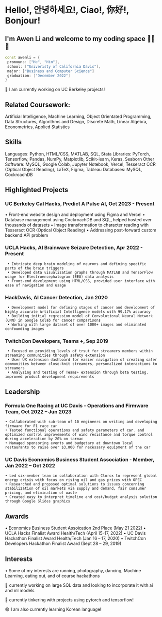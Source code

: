 # Hello!, 안녕하세요!, Ciao!, 你好!, Bonjour!
## I'm Awen Li and welcome to my coding space 👨‍💻👋

 ```cpp
const awenli = {
  pronouns: ["He", "Him"],
  school: ["Univeristy of California Davis"],
  major: ["Business and Computer Science"]
  graduation: ["December 2022"] 
}
```

🔭 I am currently working on UC Berkeley projects!

<!--
**BabyMochi/BabyMochi** is a ✨ _special_ ✨ repository because its `README.md` (this file) appears on your GitHub profile.

Here are some ideas to get you started:

- 🔭 I’m currently working on ...
- 🌱 I’m currently learning ...
- 👯 I’m looking to collaborate on ...
- 🤔 I’m looking for help with ...
- 💬 Ask me about ...
- 📫 How to reach me: ...
- 😄 Pronouns: ...
- ⚡ Fun fact: ...
-->

## Related Coursework:
Artificial Intelligence, Machine Learning, Object Orientated Programming, Data Structures, Algorithms and Design, Discrete Math, Linear Algebra, Econometrics, Applied Statistics

## Skills
Languages: Python, HTML/CSS, MATLAB, SQL, Stata
Libraries: PyTorch, Tensorflow, Pandas, NumPy, Matplotlib, Scikit-learn, Keras, Seaborn
Other Software: MySQL, Google Colab, Jupyter Notebook, Vercel, Tesseract OCR (Optical Object Reading), LaTeX, Figma, Tableau
Databases: MySQL, CockroachDB

## Highlighted Projects

### UC Berkeley Cal Hacks, Predict A Pulse AI, Oct 2023 - Present
  • Front-end website design and deployment using Figma and Vercel
  • Database management using CockroachDB and SQL, helped hosted over thousands of datasets
  • Image transformation to character reading with Tesseract OCR (Optical Object Reading)
  • Addressing post-forward custom backend API problem

### UCLA Hacks, AI Brainwave Seizure Detection, Apr 2022 - Present
     • Intricate deep brain modeling of neurons and defining specific parts of the brain triggers
     • Developed data visualization graphs through MATLAB and TensorFlow usage for Electroencephalogram (EEG) data analysis
     • Front-end development using HTML/CSS, provided user interface with ease of navigation and usage

### HackDavis, AI Cancer Detection, Jan 2020
     • Development model for defining stages of cancer and development of highly accurate Artificial Intelligence models with 99.17% accuracy
     • Building initial regression model of Convolutional Neural Network (CNN) in Google Colab for cancer comparisons
     • Working with large dataset of over 1000+ images and eliminated confounding images

### TwitchCon Developers, Teams +, Sep 2019
     • Focused on providing levels of trsut for streamers members within streaming communities through safety extension
     • User UX extension dashboard for easier navigation of creating safer communities between close-knit streamers, personalized interactions to streamers
     • Analyzing and testing of Teams+ extension through beta testing, improved product development requirements

## Leadership
### Formula One Racing at UC Davis - Operations and Firmware Team, Oct 2022 – Jun 2023
    • Collaborated with sub-team of 10 engineers on writing and developing firmware for F1 race car 
    • Tested functional operations and safety parameters of car. and optimized control improvements of wind resistance and torque control during acceleration by 20% on tarmac
    • Managed sponsoring events and budgetary at downtown local restaurants to raise over $3,000 for necessary equipment of the car

### UC Davis Economics Business Student Association - Member, Jan 2022 – Oct 2022
    • Led six-member team in collaboration with Clorox to represent global energy crisis with focus on rising oil and gas prices with OPEC
    • Researched and proposed optimal solutions to issues concerning stabilization of oil markets via supply and demand, fair consumer pricing, and elimination of waste
    • Created easy to interpret timeline and cost/budget analysis solution through Google Slides graphics

## Awards
• Economics Business Student Assoication 2nd Place (May 21 2022)
• UCLA Hacks Finalist Award Health/Tech (April 15-17, 2022)
• UC Davis Hackathon Finalist Award Health/Tech (Jan 16 – 17, 2020)
• TwitchCon Developers Hackathon Finalist Award (Sept 28 – 29, 2019)

## Interests
• Some of my interests are running, photography, dancing, Machine Learning, eating out, and of course hackathons

🌱 currently working on large SQL data and looking to incorporate it with ai and ml models

🔬 currently tinkering with projects using pytorch and tensorflow!

😄 I am also currently learning Korean language!
